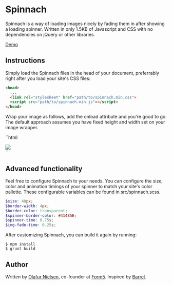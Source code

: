 Spinnach
========

Spinnach is a way of loading images nicely by fading them in after showing
a loading spinner. Written in only 1.5KB of Javascript and CSS with no
dependencies on jQuery or other libraries.

[Demo](http://form5.github.io/Spinnach/)

## Instructions
Simply load the Spinnach files in the head of your document, preferrably 
right after you load your site's CSS files:

```html
<head>
  ...
  <link rel="stylesheet" href="path/to/spinnach.min.css">
  <script src="path/to/spinnach.min.js"></script>
</head>
```

Wrap your image as follows, add the onload attribute and you're good to go.
The default approach assumes you have fixed height and width set on your
image wrapper.

``html
<div class="img-wrapper">
  <div class="loading"></div>
  <img src="..." onload="Spinnach.load(this)" />
</div>
```

## Advanced functionality

Feel free to configure Spinnach to your needs. You can configure the size,
color and animation timings of your spinner to match your site's color pallette.
These configurable variables can be found in src/spinnach.scss.

```scss
$size: 40px;
$border-width: 4px;
$border-color: transparent;
$spinner-border-color: #41485E;
$spinner-time: 0.75s;
$img-fade-time: 0.25s;
```

After customizing Spinnach, you can build it again by running:

```shell
$ npm install
$ grunt build
```

## Author
Written by [Olafur Nielsen](http://twitter.com/olafurnielsen), co-founder at
[Form5](http://www.form5.is). Inspired by
[Barrel](http://www.barrelny.com/blog/taking-control-of-imageloading/).
